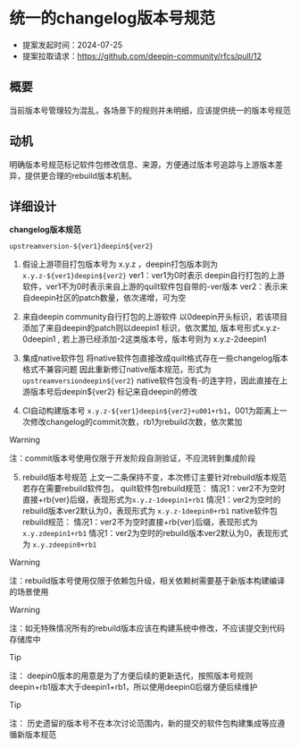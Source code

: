 # 统一的changelog版本号规范

- 提案发起时间：2024-07-25
- 提案拉取请求：https://github.com/deepin-community/rfcs/pull/12

## 概要

当前版本号管理较为混乱，各场景下的规则并未明细，应该提供统一的版本号规范

## 动机

明确版本号规范标记软件包修改信息、来源，方便通过版本号追踪与上游版本差异，提供更合理的rebuild版本机制。

## 详细设计


**changelog版本规范**

`upstreamversion-${ver1}deepin${ver2}`

1. 假设上游项目打包版本号为 x.y.z ，deepin打包版本则为 `x.y.z-${ver1}deepin${ver2}` 
 ver1：ver1为0时表示 deepin自行打包的上游软件，ver1不为0时表示来自上游的quilt软件包自带的-ver版本
 ver2：表示来自deepin社区的patch数量，依次递增，可为空

2. 来自deepin community自行打包的上游软件 以0deepin开头标识，若该项目添加了来自deepin的patch则以deepin1 标识，依次累加, 版本号形式x.y.z-0deepin1 , 若上游已经添加-2这类版本号，版本号则为 x.y.z-2deepin1

3. 集成native软件包
将native软件包直接改成quilt格式存在一些changelog版本格式不兼容问题
因此重新修订native版本规范，形式为 `upstreamversiondeepin${ver2}`
native软件包没有-的连字符，因此直接在上游版本号后deepin${ver2} 标记来自deepin的修改

4.  CI自动构建版本号 `x.y.z-${ver1}deepin${ver2}+u001+rb1`，001为距离上一次修改changelog的commit次数，rb1为rebuild次数，依次累加
> [!WARNING]
> 注：commit版本号使用仅限于开发阶段自测验证，不应流转到集成阶段

5. rebuild版本号规范
上文一二条保持不变，本次修订主要针对rebuild版本规范
若存在需要rebuild软件包，
quilt软件包rebuild规范：
情况1：ver2不为空时直接+rb{ver}后缀，表现形式为`x.y.z-1deepin1+rb1`
情况1：ver2为空时的rebuild版本ver2默认为0，表现形式为
  `x.y.z-1deepin0+rb1`
native软件包rebuild规范：
情况1：ver2不为空时直接+rb{ver}后缀，表现形式为`x.y.zdeepin1+rb1`
情况1：ver2为空时的rebuild版本ver2默认为0，表现形式为
  `x.y.zdeepin0+rb1`

> [!WARNING]
> 注：rebuild版本号使用仅限于依赖包升级，相关依赖树需要基于新版本构建编译的场景使用

> [!WARNING]
> 注：如无特殊情况所有的rebuild版本应该在构建系统中修改，不应该提交到代码存储库中

> [!TIP]
> 注： deepin0版本的用意是为了方便后续的更新迭代，按照版本号规则 deepin+rb1版本大于deepin1+rb1，所以使用deepin0后缀方便后续维护

> [!TIP]
> 注： 历史遗留的版本号不在本次讨论范围内，新的提交的软件包构建集成等应遵循新版本规范


